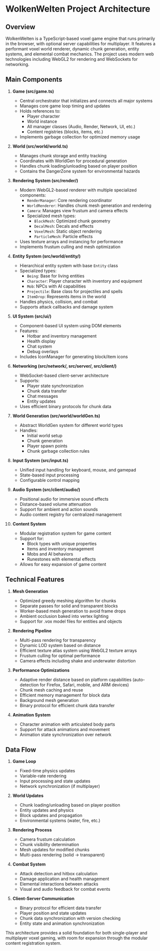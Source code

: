 # WolkenWelten Project Architecture

## Overview
WolkenWelten is a TypeScript-based voxel game engine that runs primarily in the browser, with optional server capabilities for multiplayer. It features a performant voxel world renderer, dynamic chunk generation, entity systems, and elemental combat mechanics. The project uses modern web technologies including WebGL2 for rendering and WebSockets for networking.

## Main Components

1. **Game (src/game.ts)**
   - Central orchestrator that initializes and connects all major systems
   - Manages core game loop timing and updates
   - Holds references to:
     - Player character
     - World instance
     - All manager classes (Audio, Render, Network, UI, etc.)
     - Content registries (blocks, items, etc.)
   - Implements garbage collection for optimized memory usage

2. **World (src/world/world.ts)**
   - Manages chunk storage and entity tracking
   - Coordinates with WorldGen for procedural generation
   - Handles chunk loading/unloading based on player position
   - Contains the DangerZone system for environmental hazards

3. **Rendering System (src/render/)**
   - Modern WebGL2-based renderer with multiple specialized components:
     - `RenderManager`: Core rendering coordinator
     - `WorldRenderer`: Handles chunk mesh generation and rendering
     - `Camera`: Manages view frustum and camera effects
     - Specialized mesh types:
       - `BlockMesh`: Optimized chunk geometry
       - `DecalMesh`: Decals and effects
       - `VoxelMesh`: Static object rendering
       - `ParticleMesh`: Particle effects
   - Uses texture arrays and instancing for performance
   - Implements frustum culling and mesh optimization

4. **Entity System (src/world/entity/)**
   - Hierarchical entity system with base `Entity` class
   - Specialized types:
     - `Being`: Base for living entities
     - `Character`: Player character with inventory and equipment
     - `Mob`: NPCs with AI capabilities
     - `Projectile`: Base class for projectiles and spells
     - `ItemDrop`: Represents items in the world
   - Handles physics, collision, and combat
   - Supports attack callbacks and damage system

5. **UI System (src/ui/)**
   - Component-based UI system using DOM elements
   - Features:
     - Hotbar and inventory management
     - Health display
     - Chat system
     - Debug overlays
   - Includes IconManager for generating block/item icons

6. **Networking (src/network/, src/server/, src/client/)**
   - WebSocket-based client-server architecture
   - Supports:
     - Player state synchronization
     - Chunk data transfer
     - Chat messages
     - Entity updates
   - Uses efficient binary protocols for chunk data

7. **World Generation (src/world/worldGen.ts)**
   - Abstract WorldGen system for different world types
   - Handles:
     - Initial world setup
     - Chunk generation
     - Player spawn points
     - Chunk garbage collection rules

8. **Input System (src/input.ts)**
   - Unified input handling for keyboard, mouse, and gamepad
   - State-based input processing
   - Configurable control mapping

9. **Audio System (src/client/audio/)**
   - Positional audio for immersive sound effects
   - Distance-based volume attenuation
   - Support for ambient and action sounds
   - Audio content registry for centralized management

10. **Content System**
    - Modular registration system for game content
    - Support for:
      - Block types with unique properties
      - Items and inventory management
      - Mobs and AI behaviors
      - Runestones with elemental effects
    - Allows for easy expansion of game content

## Technical Features

1. **Mesh Generation**
   - Optimized greedy meshing algorithm for chunks
   - Separate passes for solid and transparent blocks
   - Worker-based mesh generation to avoid frame drops
   - Ambient occlusion baked into vertex lighting
   - Support for .vox model files for entities and objects

2. **Rendering Pipeline**
   - Multi-pass rendering for transparency
   - Dynamic LOD system based on distance
   - Efficient texture atlas system using WebGL2 texture arrays
   - Frustum culling for optimal performance
   - Camera effects including shake and underwater distortion

3. **Performance Optimizations**
   - Adaptive render distance based on platform capabilities (auto-detection for Firefox, Safari, mobile, and ARM devices)
   - Chunk mesh caching and reuse
   - Efficient memory management for block data
   - Background mesh generation
   - Binary protocol for efficient chunk data transfer

4. **Animation System**
   - Character animation with articulated body parts
   - Support for attack animations and movement
   - Animation state synchronization over network

## Data Flow

1. **Game Loop**
   - Fixed-time physics updates
   - Variable-rate rendering
   - Input processing and state updates
   - Network synchronization (if multiplayer)

2. **World Updates**
   - Chunk loading/unloading based on player position
   - Entity updates and physics
   - Block updates and propagation
   - Environmental systems (water, fire, etc.)

3. **Rendering Process**
   - Camera frustum calculation
   - Chunk visibility determination
   - Mesh updates for modified chunks
   - Multi-pass rendering (solid -> transparent)

4. **Combat System**
   - Attack detection and hitbox calculation
   - Damage application and health management
   - Elemental interactions between attacks
   - Visual and audio feedback for combat events

5. **Client-Server Communication**
   - Binary protocol for efficient data transfer
   - Player position and state updates
   - Chunk data synchronization with version checking
   - Entity state and animation synchronization

This architecture provides a solid foundation for both single-player and multiplayer voxel gaming, with room for expansion through the modular content registration system.